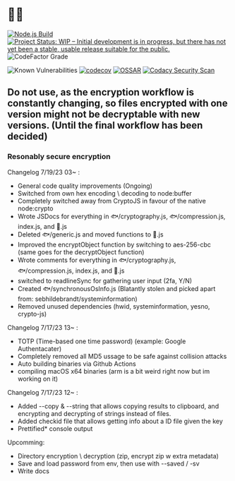 # 🦈🔑
[![Node.js Build](https://github.com/lunar-gg/sharkkey/actions/workflows/Node.yml/badge.svg?branch=main)](https://github.com/lunar-gg/sharkkey/actions/workflows/Node.yml)
[![Project Status: WIP – Initial development is in progress, but there has not yet been a stable, usable release suitable for the public.](https://www.repostatus.org/badges/latest/wip.svg)](https://www.repostatus.org/#wip)
![CodeFactor Grade](https://img.shields.io/codefactor/grade/github/lunar-gg/sharkkey/main)

![Known Vulnerabilities](https://snyk.io/test/github/lunar-gg/sharkkey/badge.svg)
[![codecov](https://codecov.io/gh/lunar-gg/sharkkey/branch/main/graph/badge.svg?token=316VHCOLS6)](https://codecov.io/gh/lunar-gg/sharkkey)
[![OSSAR](https://github.com/lunar-gg/sharkkey/actions/workflows/ossar.yml/badge.svg)](https://github.com/lunar-gg/sharkkey/actions/workflows/ossar.yml)
[![Codacy Security Scan](https://github.com/lunar-gg/sharkkey/actions/workflows/codacy.yml/badge.svg)](https://github.com/lunar-gg/sharkkey/actions/workflows/codacy.yml)

## Do not use, as the encryption workflow is constantly changing, so files encrypted with one version might not be decryptable with new versions. (Until the final workflow has been decided)
### Resonably secure encryption

Changelog 7/19/23 03~ :
* General code quality improvements (Ongoing)
* Switched from own hex encoding \ decoding to node:buffer
* Completely switched away from CryptoJS in favour of the native node:crypto
* Wrote JSDocs for everything in 🐟/cryptography.js, 🐟/compression.js, index.js, and 🦈.js
* Deleted 🐟/generic.js and moved functions to 🦈.js
* Improved the encryptObject function by switching to aes-256-cbc (same goes for the decryptObject function)
* Wrote comments for everything in 🐟/cryptography.js, 🐟/compression.js, index.js, and 🦈.js
* switched to readlineSync for gathering user input (2fa, Y/N)
* Created 🐟/synchronousOsInfo.js (Blatantly stolen and picked apart from: sebhildebrandt/systeminformation)
* Removed unused dependencies (hwid, systeminformation, yesno, crypto-js)

Changelog 7/17/23 13~ :
* TOTP (Time-based one time password) (example: Google Authentacater)
* Completely removed all MD5 ussage to be safe against collision attacks
* Auto building binaries via Github Actions
* compiling macOS x64 binaries (arm is a bit weird right now but im working on it)

Changelog 7/17/23 12~ :
* Added --copy & --string that allows copying results to clipboard, and encrypting and decrypting of strings instead of files.
* Added checkid file that allows getting info about a ID file given the key
* Prettified* console output

Upcomming:
* Directory encryption \ decryption (zip, encrypt zip w extra metadata)
* Save and load password from env, then use with --saved / -sv
* Write docs